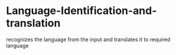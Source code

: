 # Language-Identification-and-translation
recognizes the language from the input and translates it to required language
